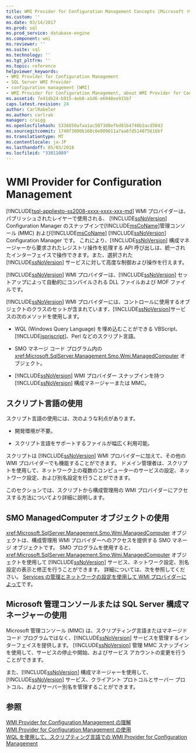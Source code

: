 ```yaml
---
title: WMI Provider for Configuration Management Concepts |Microsoft ドキュメント
ms.custom: ''
ms.date: 03/14/2017
ms.prod: sql
ms.prod_service: database-engine
ms.component: wmi
ms.reviewer: ''
ms.suite: sql
ms.technology: ''
ms.tgt_pltfrm: ''
ms.topic: reference
helpviewer_keywords:
- WMI Provider for Configuration Management
- SQL Server WMI Provider
- configuration management [WMI]
- WMI Provider for Configuration Management, about WMI Provider for Configuration Management
ms.assetid: 7e41db24-b915-4eb8-a1d6-e6948ee915b7
caps.latest.revision: 24
author: CarlRabeler
ms.author: carlrab
manager: craigg
ms.openlocfilehash: 5336850afaa1ac5073d0efbd81b4746b2acd5043
ms.sourcegitcommit: 1740f3090b168c0e809611a7aa6fd514075616bf
ms.translationtype: MT
ms.contentlocale: ja-JP
ms.lasthandoff: 05/03/2018
ms.locfileid: "33011089"
---
```

# <a name="wmi-provider-for-configuration-management"></a>WMI Provider for Configuration Management
[!INCLUDE[tsql-appliesto-ss2008-xxxx-xxxx-xxx-md](../../includes/tsql-appliesto-ss2008-xxxx-xxxx-xxx-md.md)]
  WMI プロバイダーは、パブリッシュされたレイヤーで使用される、 [!INCLUDE[ssNoVersion](../../includes/ssnoversion-md.md)] Configuration Manager のスナップインで[!INCLUDE[msCoName](../../includes/msconame-md.md)]管理コンソール (MMC) および[!INCLUDE[msCoName](../../includes/msconame-md.md)] [!INCLUDE[ssNoVersion](../../includes/ssnoversion-md.md)] Configuration Manager です。 これにより、[!INCLUDE[ssNoVersion](../../includes/ssnoversion-md.md)] 構成マネージャーから要求されたレジストリ操作を処理する API 呼び出しは、統一されたインターフェイスで操作できます。また、選択された [!INCLUDE[ssNoVersion](../../includes/ssnoversion-md.md)] サービスに対して高度な制御および操作を行えます。  
  
 [!INCLUDE[ssNoVersion](../../includes/ssnoversion-md.md)] WMI プロバイダーは、[!INCLUDE[ssNoVersion](../../includes/ssnoversion-md.md)] セットアップによって自動的にコンパイルされる DLL ファイルおよび MOF ファイルです。  
  
 [!INCLUDE[ssNoVersion](../../includes/ssnoversion-md.md)] WMI プロバイダーには、コントロールに使用するオブジェクトのクラスのセットが含まれています、[!INCLUDE[ssNoVersion](../../includes/ssnoversion-md.md)]サービスの次のメソッドを使用します。  
  
-   WQL (Windows Query Language) を埋め込むことができる VBScript、[!INCLUDE[jsprjscript](../../includes/jsprjscript-md.md)]、Perl などのスクリプト言語。  
  
-   SMO マネージ コード プログラム内の <xref:Microsoft.SqlServer.Management.Smo.Wmi.ManagedComputer> オブジェクト。  
  
-   [!INCLUDE[ssNoVersion](../../includes/ssnoversion-md.md)] WMI プロバイダー スナップインを持つ [!INCLUDE[ssNoVersion](../../includes/ssnoversion-md.md)] 構成マネージャーまたは MMC。  
  
## <a name="using-a-script-language"></a>スクリプト言語の使用  
 スクリプト言語の使用には、次のような利点があります。  
  
-   開発環境が不要。  
  
-   スクリプト言語をサポートするファイルが幅広く利用可能。  
  
 スクリプトは [!INCLUDE[ssNoVersion](../../includes/ssnoversion-md.md)] WMI プロバイダーに加えて、その他の WMI プロバイダーでも機能することができます。 ドメイン管理者は、スクリプトを使用して、ネットワーク上の複数のコンピューターのサービスの設定、ネットワーク設定、および別名設定を行うことができます。  
  
 このセクションでは、スクリプトから構成管理用の WMI プロバイダーにアクセスする方法についてより詳細に説明します。  
  
## <a name="using-the-smo-managedcomputer-object"></a>SMO ManagedComputer オブジェクトの使用  
 <xref:Microsoft.SqlServer.Management.Smo.Wmi.ManagedComputer> オブジェクトは、構成管理用 WMI プロバイダーへのアクセスを提供する SMO マネージ オブジェクトです。 SMO プログラムを使用すると、<xref:Microsoft.SqlServer.Management.Smo.Wmi.ManagedComputer> オブジェクトを使用して [!INCLUDE[ssNoVersion](../../includes/ssnoversion-md.md)] サービス、ネットワーク設定、別名設定の表示と修正を行うことができます。 詳細については、次を参照してください。 [Services の管理とネットワークの設定を使用して WMI プロバイダーによって](../../relational-databases/server-management-objects-smo/tasks/managing-services-and-network-settings-by-using-wmi-provider.md)です。  
  
## <a name="using-the-microsoft-management-console-or-sql-server-configuration-manager"></a>Microsoft 管理コンソールまたは SQL Server 構成マネージャーの使用  
 Microsoft 管理コンソール (MMC) は、スクリプティング言語またはマネージド コード プログラムではなく、[!INCLUDE[ssNoVersion](../../includes/ssnoversion-md.md)] サービスを管理するインターフェイスを提供します。 [!INCLUDE[ssNoVersion](../../includes/ssnoversion-md.md)] 管理 MMC スナップインを使用して、サービスの停止や開始、およびサービス アカウントの変更を行うことができます。  
  
 また、[!INCLUDE[ssNoVersion](../../includes/ssnoversion-md.md)] 構成マネージャーを使用して、[!INCLUDE[ssNoVersion](../../includes/ssnoversion-md.md)] サービス、クライアント プロトコルとサーバー プロトコル、およびサーバー別名を管理することができます。  
  
## <a name="see-also"></a>参照  
 [WMI Provider for Configuration Management の理解](../../relational-databases/wmi-provider-configuration/understanding-the-wmi-provider-for-configuration-management.md)   
 [WMI Provider for Configuration Management の使用](../../relational-databases/wmi-provider-configuration/working-with-the-wmi-provider-for-configuration-management.md)   
 [WQL を使用して、スクリプティング言語での WMI Provider for Configuration Management](../../relational-databases/wmi-provider-configuration/using-wql-and-scripting-languages-with-the-wmi-provider.md)  
  
  
